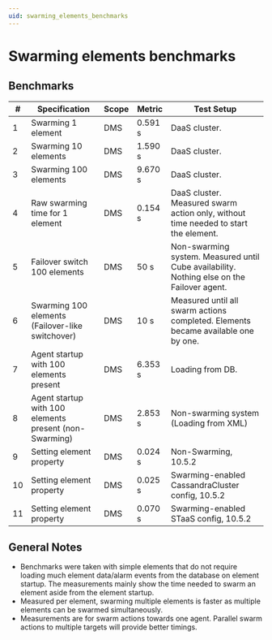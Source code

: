 ```yaml
---
uid: swarming_elements_benchmarks
---
```


# Swarming elements benchmarks

## Benchmarks

| \# | Specification | Scope | Metric | Test Setup |
| -- | ------------- | ----- | ------ | -------- |
| 1 | Swarming 1 element | DMS | 0.591 s | DaaS cluster. |
| 2 | Swarming 10 elements | DMS | 1.590  s | DaaS cluster. |
| 3 | Swarming 100 elements | DMS | 9.670 s | DaaS cluster. |
| 4 | Raw swarming time for 1 element | DMS | 0.154 s | DaaS cluster.<br /> Measured swarm action only, without time needed to start the element. |
| 5 | Failover switch 100 elements | DMS | 50 s | Non-swarming system. Measured until Cube availability. Nothing else on the Failover agent. |
| 6 | Swarming 100 elements (Failover-like switchover) | DMS | 10 s | Measured until all swarm actions completed. Elements became available one by one. |
| 7 | Agent startup with 100 elements present | DMS | 6.353 s | Loading from DB. |
| 8 | Agent startup with 100 elements present (non-Swarming) | DMS | 2.853 s | Non-swarming system (Loading from XML) |
| 9 | Setting element property | DMS | 0.024 s | Non-Swarming, 10.5.2 |
| 10 | Setting element property | DMS | 0.025 s | Swarming-enabled CassandraCluster config, 10.5.2 |
| 11 | Setting element property | DMS | 0.070 s | Swarming-enabled STaaS config, 10.5.2 |

## General Notes

- Benchmarks were taken with simple elements that do not require loading much element data/alarm events from the database on element startup. The measurements mainly show the time needed to swarm an element aside from the element startup.
- Measured per element, swarming multiple elements is faster as multiple elements can be swarmed simultaneously.
- Measurements are for swarm actions towards one agent. Parallel swarm actions to multiple targets will provide better timings.
